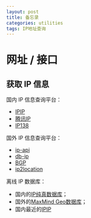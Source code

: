 ```yaml
---
layout: post
title: 备忘录
categories: utilities
tags: IP地址查询
---
```


# 网址 / 接口

## 获取 IP 信息

国内 IP 信息查询平台：

- [IPIP](http://www.ipip.net/)
- [腾讯IP](http://ip.qq.com/)
- [IP138](http://ip138.com/)

国外 IP 信息查询平台：

- [ip-api](http://ip-api.com/)
- [db-ip](https://db-ip.com/)
- [BGP](http://bgp.he.net/)
- [ip2location](http://www.ip2location.com/demo)

离线 IP 数据库：

- 国内的[IP纯真数据库](http://www.cz88.net/)；
- 国外的[MaxMind Geo数据库](http://dev.maxmind.com/zh-hans/geoip/legacy/geolite/)；
- 国内最近的[IPIP](http://www.ipip.net/download.html)

